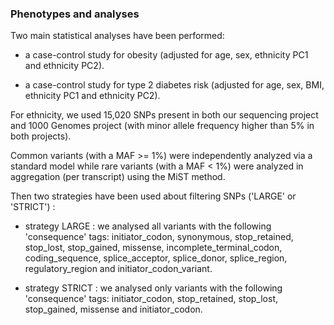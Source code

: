 ### Phenotypes and analyses

Two main statistical analyses have been performed:

  - a case-control study for obesity (adjusted for age, sex, ethnicity PC1 and ethnicity PC2).
  
  - a case-control study for type 2 diabetes risk (adjusted for age, sex, BMI, ethnicity PC1 and ethnicity PC2).

For ethnicity, we used 15,020 SNPs present in both our sequencing project and 1000 Genomes project (with minor allele frequency higher than 5% in both projects).

Common variants (with a MAF >= 1%) were independently analyzed via a standard model while rare variants (with a MAF < 1%) were analyzed in aggregation (per transcript) using the MiST method.

Then two strategies have been used about filtering SNPs ('LARGE' or 'STRICT') :

  - strategy LARGE : we analysed all variants with the following 'consequence' tags: initiator_codon, synonymous, stop_retained, stop_lost, stop_gained, missense, incomplete_terminal_codon, coding_sequence, splice_acceptor, splice_donor, splice_region, regulatory_region and initiator_codon_variant.

  - strategy STRICT : we analysed only variants with the following 'consequence' tags: initiator_codon, stop_retained, stop_lost, stop_gained, missense and initiator_codon.
